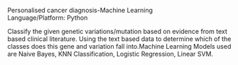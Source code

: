 Personalised cancer diagnosis-Machine Learning  
Language/Platform: Python

Classify the given genetic variations/mutation based on evidence from text based clinical literature. Using the text based data to determine which of the classes does this gene and variation fall into.Machine Learning Models used are Naive Bayes, KNN Classification, Logistic Regression, Linear SVM.
